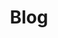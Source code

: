 ---
title: "Blog"
# watermark text
watermark: "Blog"
# page header background image
page_header_image: "images/background/about.jpg"
# meta description
description : "Latest tecnology news that might interest you. <br> Read my thoughts on common technology issues."

draft: false
---